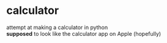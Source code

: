 # calculator
attempt at making a calculator in python <br>
<strong>supposed</strong> to look like the calculator app on Apple (hopefully)

